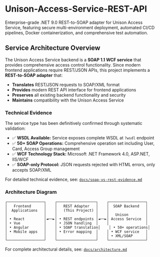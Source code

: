 # Unison-Access-Service-REST-API

Enterprise-grade .NET 9.0 REST-to-SOAP adapter for Unison Access Service, featuring secure multi-environment deployment, automated CI/CD pipelines, Docker containerization, and comprehensive test automation.

## Service Architecture Overview

The Unison Access Service backend is a **SOAP 1.1 WCF service** that provides comprehensive access control functionality. Since modern frontend applications require REST/JSON APIs, this project implements a **REST-to-SOAP adapter** that:

- **Translates** REST/JSON requests to SOAP/XML format
- **Provides** modern REST API interface for frontend applications
- **Preserves** all existing backend functionality and security
- **Maintains** compatibility with the Unison Access Service

### Technical Evidence

The service type has been definitively confirmed through systematic validation:

- ✅ **WSDL Available:** Service exposes complete WSDL at `?wsdl` endpoint
- ✅ **50+ SOAP Operations:** Comprehensive operation set including User, Card, Access Group management
- ✅ **WCF Technology Stack:** Microsoft .NET Framework 4.0, ASP.NET, IIS/WCF
- ✅ **SOAP-only Protocol:** JSON requests rejected with HTML errors, only accepts SOAP/XML

For detailed technical evidence, see: [`docs/soap-vs-rest-evidence.md`](docs/soap-vs-rest-evidence.md)

### Architecture Diagram

```text
┌─────────────────┐    ┌──────────────────┐    ┌─────────────────┐
│   Frontend      │    │   REST Adapter   │    │  SOAP Backend   │
│  Applications   │    │   (This Project) │    │                 │
│                 │    │                  │    │   Unison        │
│ • React         │◄──►│ • REST endpoints │◄──►│ Access Service  │
│ • Vue           │    │ • JSON handling  │    │                 │
│ • Angular       │    │ • SOAP translation│    │ • 50+ operations│
│ • Mobile apps   │    │ • Error mapping  │    │ • WCF service   │
│                 │    │                  │    │ • XML/SOAP      │
└─────────────────┘    └──────────────────┘    └─────────────────┘
```

For complete architectural details, see: [`docs/architecture.md`](docs/architecture.md)
